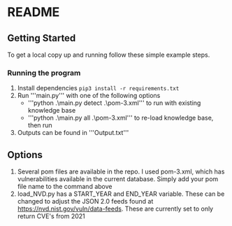 # README


## Getting Started

To get a local copy up and running follow these simple example steps.

### Running the program

1. Install dependencies
     ```pip3 install -r requirements.txt```
2. Run '''main.py''' with one of the following options
     - '''python .\main.py detect .\pom-3.xml''' to run with existing knowledge base
     - '''python .\main.py all .\pom-3.xml''' to re-load knowledge base, then run
3. Outputs can be found in '''Output.txt'''

## Options
1. Several pom files are available in the repo. I used pom-3.xml, which has vulnerabilities available in the current database. Simply add your pom file name to the command above
2. load_NVD.py has a START_YEAR and END_YEAR variable. These can be changed to adjust the JSON 2.0 feeds found at https://nvd.nist.gov/vuln/data-feeds. These are currently set to only return CVE's from 2021


